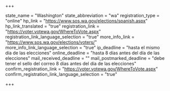 +++

state_name = "Washington"
state_abbreviation = "wa"
registration_type = "online"
hp_link = "https://www.sos.wa.gov/elections/spanish.aspx"
hp_link_translated = "true"
registration_link = "https://voter.votewa.gov/WhereToVote.aspx"
registration_link_language_selection = "true"
more_info_link = "https://www.sos.wa.gov/elections/voters/"
more_info_link_language_selection = "true"
ip_deadline = "hasta el mismo día de las elecciones"
online_deadline = "hasta 8 días antes del día de las elecciones"
mail_received_deadline = ""
mail_postmarked_deadline = "debe tener el sello del correo 8 días antes del día de las elecciones"
confirm_registration_link = "https://voter.votewa.gov/WhereToVote.aspx"
confirm_registration_link_language_selection = "true"

+++